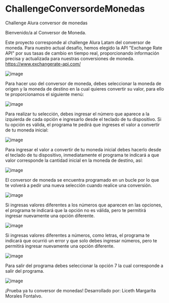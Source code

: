 # ChallengeConversordeMonedas
Challenge Alura conversor de monedas

Bienvenido/a al Conversor de Moneda.

Este proyecto corresponde al challenge Alura Latam del conversor de moneda.
Para nuestro actual desafío, hemos elegido la API "Exchange Rate API" por sus tasas de cambio en tiempo real, proporcionando información precisa y actualizada para nuestras conversiones de moneda. https://www.exchangerate-api.com/ 

![image](https://github.com/user-attachments/assets/bab1216f-7325-4d14-9339-2a0ab6ae408f)

Para hacer uso del conversor de moneda, debes seleccionar la moneda de origen y la moneda de destino en la cual quieres convertir su valor, para ello te proporcionamos el siguiente menú:

![image](https://github.com/user-attachments/assets/e4b5dfd3-acc9-498e-85bd-ef7c52ba922b)

Para realizar tu selección, debes ingresar el número que aparece a la izquierda de cada opción e ingresarlo desde el teclado de tu dispositivo.
Si tu opción es válida, el programa te pedirá que ingreses el valor a convertir de tu moneda inicial:

![image](https://github.com/user-attachments/assets/f141fa9d-05b1-4c5a-a555-a5b8f2f149cc)

Para ingresar el valor a convertir de tu moneda inicial debes hacerlo desde el teclado de tu dispositivo, inmediatamente el programa te indicará a que valor corresponde la cantidad inicial en la moneda de destino, así:

![image](https://github.com/user-attachments/assets/ff9dff21-3507-491f-bc09-aafc86d4bb66)

El conversor de moneda se encuentra programado en un bucle por lo que te volverá a pedir una nueva selección cuando realice una conversión.

![image](https://github.com/user-attachments/assets/e499469c-adf7-49fc-accb-72be1f2d887b)

Si ingresas valores diferentes a los números que aparecen en las opciones, el programa te indicará que la opción no es válida, pero te permitirá ingresar nuevamente una opción diferente.

![image](https://github.com/user-attachments/assets/30b6320b-42c7-4688-9fb8-3aa8278e8e1b)

Si ingresas valores diferentes a números, como letras, el programa te indicará que ocurrió un error y que solo debes ingresar números, pero te permitirá ingresar nuevamente una opción diferente.

![image](https://github.com/user-attachments/assets/c2aa1e2c-6a53-4f3c-a729-c6fd8417535b)
 
Para salir del programa debes seleccionar la opción 7 la cual corresponde a salir del programa.

![image](https://github.com/user-attachments/assets/4fc47e3f-2d99-47c8-ad98-4a8423aec000)
 
¡Prueba ya tu conversor de monedas!
Desarrollado por: Liceth Margarita Morales Fontalvo.

